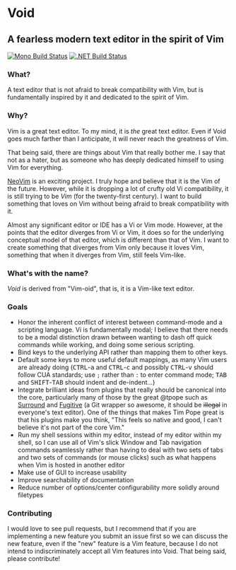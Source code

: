 # Void
## A fearless modern text editor in the spirit of Vim
[![Mono Build Status](https://travis-ci.org/PolyglotSymposium/void.svg?branch=master)](https://travis-ci.org/PolyglotSymposium/void)
[![.NET Build Status](https://ci.appveyor.com/api/projects/status/whn1xp1y06viy6t8/branch/master?svg=true)](https://ci.appveyor.com/project/Kazark/void/branch/master)

### What?
A text editor that is not afraid to break compatibility with Vim, but is
fundamentally inspired by it and dedicated to the spirit of Vim.

### Why?
Vim is a great text editor. To my mind, it is _the_ great text editor. Even if
Void goes much farther than I anticipate, it will never reach the greatness of
Vim.

That being said, there are things about Vim that really bother me. I say that
not as a hater, but as someone who has deeply dedicated himself to using Vim for
everything.

[NeoVim](https://github.com/neovim/neovim) is an exciting project. I truly hope
and believe that it is the Vim of the future. However, while it is dropping a
lot of crufty old Vi compatibility, it is still trying to be _Vim_ (for the
twenty-first century). I want to build something that loves on Vim without being
afraid to break compatibility with it.

Almost any significant editor or IDE has a Vi or Vim mode. However, at the
points that the editor diverges from Vi or Vim, it does so for the underlying
conceptual model of that editor, which is different than that of Vim. I want to
create something that diverges from Vim only because it loves Vim, something
that when it diverges from Vim, still feels Vim-like.

### What's with the name?
_Void_ is derived from "Vim-oid", that is, it is a Vim-like text editor.

### Goals
+ Honor the inherent conflict of interest between command-mode and a scripting
  language. Vi is fundamentally modal; I believe that there needs to be a modal
  distinction drawn between wanting to dash off quick commands while working,
  and doing some serious scripting.
+ Bind keys to the underlying API rather than mapping them to other keys.
+ Default some keys to more useful default mappings, as many Vim users are
  already doing (<kbd>CTRL</kbd>-<kbd>a</kbd> and <kbd>CTRL</kbd>-<kbd>c</kbd>
  and possibly <kbd>CTRL</kbd>-<kbd>v</kbd> should follow CUA standards; use `;`
  rather than `:` to enter command mode; <kbd>TAB</kbd> and
  <kbd>SHIFT</kbd>-<kbd>TAB</kbd> should indent and de-indent...)
+ Integrate brilliant ideas from plugins that really should be canonical into
  the core, particularly many of those by the great @tpope such as
  [Surround](https://github.com/tpope/vim-surround) and
  [Fugitive](https://github.com/tpope/vim-fugitive) (a Git wrapper so awesome,
  it should be ~~illegal~~ in everyone's text editor). One of the things that
  makes Tim Pope great is that his plugins make you think, "This feels so native
  and good, I can't believe it's not part of the core Vim."
+ Run my shell sessions within my editor, instead of my editor within my shell,
  so I can use all of Vim's slick Window and Tab navigation commands seamlessly
  rather than having to deal with two sets of tabs and two sets of commands (or
  mouse clicks) such as what happens when Vim is hosted in another editor
+ Make use of GUI to increase usability
+ Improve searchability of documentation
+ Reduce number of options/center configurability more solidly around filetypes

### Contributing
I would love to see pull requests, but I recommend that if you are implementing
a new feature you submit an issue first so we can discuss the new feature, even
if the "new" feature is a Vim feature, because I do not intend to
indiscriminately accept all Vim features into Void. That being said, please
contribute!
